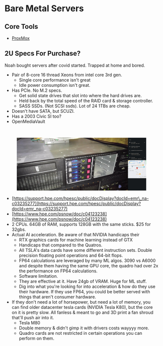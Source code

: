 # Bare Metal Servers

## Core Tools

* [ProxMox](https://proxmox.com/en/)

## 2U Specs For Purchase?

Noah bought servers after covid started. Trapped at home and bored.

* Pair of 8-core 16 thread Xeons from intel core 3rd gen.
  * Single core performance isn't great
  * Idle power consumption isn't great.
* Has PCIe. No M.2 specs.
  * Get solid state drives that slot into where the hard drives are.
  * Held back by the total speed of the RAID card & storage controller.
  * SASS SSDs. (Not SCSI ssds). Lot of 24 1TBs are cheap.&#x20;
* Doesn't have SATA, but SCUZI.&#x20;
* Has a 2003 Civic SI too?
* OpenMediaVault

<figure><img src="../../../.gitbook/assets/CleanShot 2024-07-05 at 16.39.51@2x.png" alt=""><figcaption></figcaption></figure>

<figure><img src="../../../.gitbook/assets/image (1) (1) (1) (1) (1) (1) (1) (1) (1) (1) (1) (1) (1) (1) (1) (1) (1) (1).png" alt=""><figcaption></figcaption></figure>



* [https://support.hpe.com/hpesc/public/docDisplay?docId=emr\_na-c03235277](https://support.hpe.com/hpesc/public/docDisplay?docId=emr_na-c03235277)
* [https://www.hpe.com/psnow/doc/c04123238](https://www.hpe.com/psnow/doc/c04123238)
* 2 CPUs. 64GB of RAM, supports 128GB with the same sticks.  $25 for 32gbs.
* Actual AI acceleration. Be aware of that NVIDIA handicaps their&#x20;
  * RTX graphics cards for machine learning instead of GTX
  * Handicaps that compared to the Quatros.
  * All TSLA's data cards have some different instruction sets. Double precision floating point operations and 64-bit flops.&#x20;
  * FP64 calculations are leveraged by many ML algos. 3090 vs A6000 and despite them having the same GPU core, the quadro had over 2x the performance on FP64 calculations.
  * Software limitation.
  * They are effective at it. Have 24gb of VRAM. Huge for ML stuff.&#x20;
  * Dig into what you're looking for into acceleration & how do they use their hardware. If they use FP64, you could be better served with things that aren't consumer hardware.
* If they don't need a lot of horsepower, but need a lot of memory, you can find older datacenter tesla cards (NVIDIA Tesla K80), but the core on it is pretty slow. All fanless & meant to go and 3D print a fan shroud that'll push air into it.
  * Tesla M80
  * Double memory & didn't gimp it with drivers costs wayyyy more.&#x20;
  * Quadro cards are not restricted in certain operations you can perform on them.

